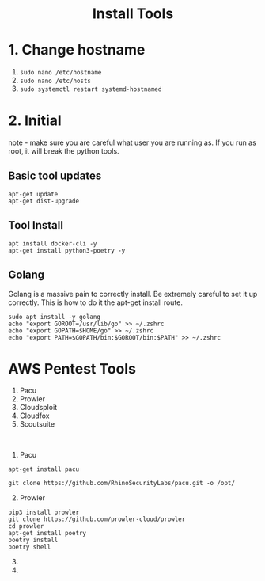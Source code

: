 

<h1 align="center">Install Tools</h1>

# 1. Change hostname
1. `sudo nano /etc/hostname`
2. `sudo nano /etc/hosts`
3. `sudo systemctl restart systemd-hostnamed`



# 2. Initial
note - make sure you are careful what user you are running as. If you run as root, it will break the python tools. 

## Basic tool updates
```
apt-get update
apt-get dist-upgrade
```

## Tool Install
```
apt install docker-cli -y
apt-get install python3-poetry -y

```

## Golang
Golang is a massive pain to correctly install. Be extremely careful to set it up correctly. This is how to do it the apt-get install route. 
```
sudo apt install -y golang
echo "export GOROOT=/usr/lib/go" >> ~/.zshrc
echo "export GOPATH=$HOME/go" >> ~/.zshrc
echo "export PATH=$GOPATH/bin:$GOROOT/bin:$PATH" >> ~/.zshrc
```


# AWS Pentest Tools

1. Pacu
2. Prowler
3. Cloudsploit
4. Cloudfox
5. Scoutsuite

&nbsp;

1. Pacu 

```
apt-get install pacu

git clone https://github.com/RhinoSecurityLabs/pacu.git -o /opt/
```

2. Prowler
```
pip3 install prowler
git clone https://github.com/prowler-cloud/prowler
cd prowler
apt-get install poetry
poetry install
poetry shell

```


3. 
4. 
